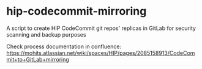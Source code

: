 # hip-codecommit-mirroring

A script to create HIP CodeCommit git repos' replicas in GitLab for security scanning and backup purposes

Check process documentation in confluence: https://mohits.atlassian.net/wiki/spaces/HIP/pages/2085158913/CodeCommit+to+GitLab+mirroring